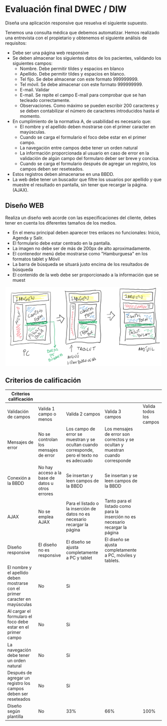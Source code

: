 # Evaluación final DWEC / DIW

Diseña una aplicación responsive que resuelva el siguiente supuesto.

Tenemos una consulta médica que debemos automatizar. Hemos realizado una entrevista con el propietario y obtenemos el siguiente análisis de requisitos:

- Debe ser una página web responsive
- Se deben almacenar los siguientes datos de los pacientes, validando los siguientes campos:
    - Nombre. Debe permitir tildes y espacios en blanco
    - Apellido. Debe permitir tildes y espacios en blanco.
    - Tel fijo. Se debe almacenar con este formato 999999999.
    - Tel móvil. Se debe almacenar con este formato 999999999.
    - E-mail. Validar
    - E-mail. Se repite el campo E-mail para comprobar que se han tecleado correctamente.
    - Observaciones. Como máximo se pueden escribir 200 caracteres y se deben contabilizar el número de caracteres introducidos hasta el momento.
- En cumplimiento de la normativa A, de usabilidad es necesario que:
    - El nombre y el apellido deben mostrarse con el primer caracter en mayúsculas.
    - Cuando se carga el formulario el foco debe estar en el primer campo.
    - La navegación entre campos debe tener un orden natural
    - La información proporcionada al usuario en caso de error en la validación de algún campo del formularo deber ser breve y concisa.
    - Cuando se carga el formulario después de agregar un registro, los campos deben ser reseteados.
- Estos registros deben almacenarse en una BBDD.
- La web debe tener un buscador que filtre los usuarios por apellido y que muestre el resultado en pantalla, sin tener que recargar la página. (AJAX).

## Diseño WEB

Realiza un diseño web acorde con las especificaciones del cliente, debes tener en cuenta los diferentes tamaños de los medios.

- En el menu principal deben aparecer tres enlaces no funcionales: Inicio, Agenda y Salir.
- El formulario debe estar centrado en la pantalla.
- La imagen no debe ser de más de 200px de alto aproximadamente.
- El contenedor menú debe mostrarse como "Hamburguesa" en los formatos tablet y Móvil
- La barra de búsqueda se situará justo encima de los resultados de búsqueda
- El contenido de la web debe ser proporcionado a la información que se muest

![img](./Imagenes/Examen.png)

## Criterios de calificación

| Criterios calificación |  |  |  |  |  
|---|---|---|---|---|
| Validación de campos | Valida 1 campo o menos | Valida 2 campos | Valida 3 campos | Valida todos los campos |  
| Mensajes de error |   No se controlan los mensajes de error | Los campo de error se muestran y se ocultan cuando corresponde, pero el texto no es adecuado | Los mensajes de error son correctos y se ocultan y muestran cuando corresponde |  
| Conexión a la BBDD |   No hay acceso a la base de datos u otros errores | Se insertan y leen campos de la BBDD | Se insertan y se leen campos de la BBDD |  
| AJAX |   No se emplea AJAX | Para el listado o la inserción de datos no es necesario recargar la página | Tanto para el listado como para la inserción no es necesario recargar la página |  
| Diseño responsive |  El diseño no es responsive | El diseño se ajusta completamente a PC y tablet | El diseño se ajusta completamente a PC, móviles y tablets. |  
| El nombre y el apellido deben mostrarse con el primer caracter en mayúsculas | No | Si | 
| Al cargar el formularo el foco debe estar en el primer campo | No | Si |  |  
| La navegación debe tener un orden natural | No | Sí |
| Después de agregar un registro los campos deben ser reseteados | No | Sí | 
| Diseño según plantilla | No | 33% | 66% | 100% | 